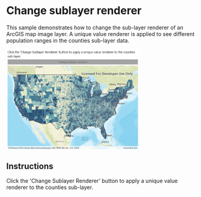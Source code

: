 # Change sublayer renderer

This sample demonstrates how to change the sub-layer renderer of an ArcGIS map image layer. A unique value renderer is applied to see different population ranges in the counties sub-layer data.

<img src="ChangeSublayerRenderer.jpg" width="350"/>

## Instructions

Click the 'Change Sublayer Renderer' button to apply a unique value renderer to the counties sub-layer.
